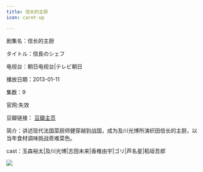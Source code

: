 ```yaml
---
title: 信长的主厨
icon: caret-up

---
```


剧集名：信长的主厨

タイトル：信長のシェフ

电视台：朝日电视台|テレビ朝日

播放日期：2013-01-11

集数：9

官网:失效

豆瓣链接： [豆瓣主页](https://movie.douban.com/subject/20380329/)


简介：讲述现代法国菜厨师健穿越到战国，成为及川光博所演织田信长的主厨，以当年食材调味挑战奇难菜色。

cast：玉森裕太|及川光博|志田未来|香椎由宇|ゴリ|芦名星|稻垣吾郎

![](https://listpic.tsgsanjiao.com/2013/2013xzdzc.jpg)